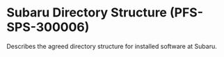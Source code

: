 # Subaru Directory Structure (PFS-SPS-300006)

Describes the agreed directory structure for installed software at Subaru.




